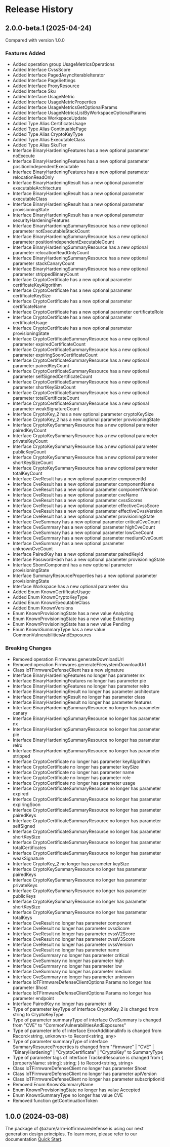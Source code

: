 # Release History
    
## 2.0.0-beta.1 (2025-04-24)
Compared with version 1.0.0
    
### Features Added

  - Added operation group UsageMetricsOperations
  - Added Interface CvssScore
  - Added Interface PagedAsyncIterableIterator
  - Added Interface PageSettings
  - Added Interface ProxyResource
  - Added Interface Sku
  - Added Interface UsageMetric
  - Added Interface UsageMetricProperties
  - Added Interface UsageMetricsGetOptionalParams
  - Added Interface UsageMetricsListByWorkspaceOptionalParams
  - Added Interface WorkspaceUpdate
  - Added Type Alias CertificateUsage
  - Added Type Alias ContinuablePage
  - Added Type Alias CryptoKeyType
  - Added Type Alias ExecutableClass
  - Added Type Alias SkuTier
  - Interface BinaryHardeningFeatures has a new optional parameter noExecute
  - Interface BinaryHardeningFeatures has a new optional parameter positionIndependentExecutable
  - Interface BinaryHardeningFeatures has a new optional parameter relocationReadOnly
  - Interface BinaryHardeningResult has a new optional parameter executableArchitecture
  - Interface BinaryHardeningResult has a new optional parameter executableClass
  - Interface BinaryHardeningResult has a new optional parameter provisioningState
  - Interface BinaryHardeningResult has a new optional parameter securityHardeningFeatures
  - Interface BinaryHardeningSummaryResource has a new optional parameter notExecutableStackCount
  - Interface BinaryHardeningSummaryResource has a new optional parameter positionIndependentExecutableCount
  - Interface BinaryHardeningSummaryResource has a new optional parameter relocationReadOnlyCount
  - Interface BinaryHardeningSummaryResource has a new optional parameter stackCanaryCount
  - Interface BinaryHardeningSummaryResource has a new optional parameter strippedBinaryCount
  - Interface CryptoCertificate has a new optional parameter certificateKeyAlgorithm
  - Interface CryptoCertificate has a new optional parameter certificateKeySize
  - Interface CryptoCertificate has a new optional parameter certificateName
  - Interface CryptoCertificate has a new optional parameter certificateRole
  - Interface CryptoCertificate has a new optional parameter certificateUsage
  - Interface CryptoCertificate has a new optional parameter provisioningState
  - Interface CryptoCertificateSummaryResource has a new optional parameter expiredCertificateCount
  - Interface CryptoCertificateSummaryResource has a new optional parameter expiringSoonCertificateCount
  - Interface CryptoCertificateSummaryResource has a new optional parameter pairedKeyCount
  - Interface CryptoCertificateSummaryResource has a new optional parameter selfSignedCertificateCount
  - Interface CryptoCertificateSummaryResource has a new optional parameter shortKeySizeCount
  - Interface CryptoCertificateSummaryResource has a new optional parameter totalCertificateCount
  - Interface CryptoCertificateSummaryResource has a new optional parameter weakSignatureCount
  - Interface CryptoKey_2 has a new optional parameter cryptoKeySize
  - Interface CryptoKey_2 has a new optional parameter provisioningState
  - Interface CryptoKeySummaryResource has a new optional parameter pairedKeyCount
  - Interface CryptoKeySummaryResource has a new optional parameter privateKeyCount
  - Interface CryptoKeySummaryResource has a new optional parameter publicKeyCount
  - Interface CryptoKeySummaryResource has a new optional parameter shortKeySizeCount
  - Interface CryptoKeySummaryResource has a new optional parameter totalKeyCount
  - Interface CveResult has a new optional parameter componentId
  - Interface CveResult has a new optional parameter componentName
  - Interface CveResult has a new optional parameter componentVersion
  - Interface CveResult has a new optional parameter cveName
  - Interface CveResult has a new optional parameter cvssScores
  - Interface CveResult has a new optional parameter effectiveCvssScore
  - Interface CveResult has a new optional parameter effectiveCvssVersion
  - Interface CveResult has a new optional parameter provisioningState
  - Interface CveSummary has a new optional parameter criticalCveCount
  - Interface CveSummary has a new optional parameter highCveCount
  - Interface CveSummary has a new optional parameter lowCveCount
  - Interface CveSummary has a new optional parameter mediumCveCount
  - Interface CveSummary has a new optional parameter unknownCveCount
  - Interface PairedKey has a new optional parameter pairedKeyId
  - Interface PasswordHash has a new optional parameter provisioningState
  - Interface SbomComponent has a new optional parameter provisioningState
  - Interface SummaryResourceProperties has a new optional parameter provisioningState
  - Interface Workspace has a new optional parameter sku
  - Added Enum KnownCertificateUsage
  - Added Enum KnownCryptoKeyType
  - Added Enum KnownExecutableClass
  - Added Enum KnownVersions
  - Enum KnownProvisioningState has a new value Analyzing
  - Enum KnownProvisioningState has a new value Extracting
  - Enum KnownProvisioningState has a new value Pending
  - Enum KnownSummaryType has a new value CommonVulnerabilitiesAndExposures

### Breaking Changes

  - Removed operation Firmwares.generateDownloadUrl
  - Removed operation Firmwares.generateFilesystemDownloadUrl
  - Class IoTFirmwareDefenseClient has a new signature
  - Interface BinaryHardeningFeatures no longer has parameter nx
  - Interface BinaryHardeningFeatures no longer has parameter pie
  - Interface BinaryHardeningFeatures no longer has parameter relro
  - Interface BinaryHardeningResult no longer has parameter architecture
  - Interface BinaryHardeningResult no longer has parameter class
  - Interface BinaryHardeningResult no longer has parameter features
  - Interface BinaryHardeningSummaryResource no longer has parameter canary
  - Interface BinaryHardeningSummaryResource no longer has parameter nx
  - Interface BinaryHardeningSummaryResource no longer has parameter pie
  - Interface BinaryHardeningSummaryResource no longer has parameter relro
  - Interface BinaryHardeningSummaryResource no longer has parameter stripped
  - Interface CryptoCertificate no longer has parameter keyAlgorithm
  - Interface CryptoCertificate no longer has parameter keySize
  - Interface CryptoCertificate no longer has parameter name
  - Interface CryptoCertificate no longer has parameter role
  - Interface CryptoCertificate no longer has parameter usage
  - Interface CryptoCertificateSummaryResource no longer has parameter expired
  - Interface CryptoCertificateSummaryResource no longer has parameter expiringSoon
  - Interface CryptoCertificateSummaryResource no longer has parameter pairedKeys
  - Interface CryptoCertificateSummaryResource no longer has parameter selfSigned
  - Interface CryptoCertificateSummaryResource no longer has parameter shortKeySize
  - Interface CryptoCertificateSummaryResource no longer has parameter totalCertificates
  - Interface CryptoCertificateSummaryResource no longer has parameter weakSignature
  - Interface CryptoKey_2 no longer has parameter keySize
  - Interface CryptoKeySummaryResource no longer has parameter pairedKeys
  - Interface CryptoKeySummaryResource no longer has parameter privateKeys
  - Interface CryptoKeySummaryResource no longer has parameter publicKeys
  - Interface CryptoKeySummaryResource no longer has parameter shortKeySize
  - Interface CryptoKeySummaryResource no longer has parameter totalKeys
  - Interface CveResult no longer has parameter component
  - Interface CveResult no longer has parameter cvssScore
  - Interface CveResult no longer has parameter cvssV2Score
  - Interface CveResult no longer has parameter cvssV3Score
  - Interface CveResult no longer has parameter cvssVersion
  - Interface CveResult no longer has parameter name
  - Interface CveSummary no longer has parameter critical
  - Interface CveSummary no longer has parameter high
  - Interface CveSummary no longer has parameter low
  - Interface CveSummary no longer has parameter medium
  - Interface CveSummary no longer has parameter unknown
  - Interface IoTFirmwareDefenseClientOptionalParams no longer has parameter $host
  - Interface IoTFirmwareDefenseClientOptionalParams no longer has parameter endpoint
  - Interface PairedKey no longer has parameter id
  - Type of parameter keyType of interface CryptoKey_2 is changed from string to CryptoKeyType
  - Type of parameter summaryType of interface CveSummary is changed from "CVE" to "CommonVulnerabilitiesAndExposures"
  - Type of parameter info of interface ErrorAdditionalInfo is changed from Record<string, unknown> to Record<string, any>
  - Type of parameter summaryType of interface SummaryResourceProperties is changed from "Firmware" | "CVE" | "BinaryHardening" | "CryptoCertificate" | "CryptoKey" to SummaryType
  - Type of parameter tags of interface TrackedResource is changed from {
        [propertyName: string]: string;
    } to Record<string, string>
  - Class IoTFirmwareDefenseClient no longer has parameter $host
  - Class IoTFirmwareDefenseClient no longer has parameter apiVersion
  - Class IoTFirmwareDefenseClient no longer has parameter subscriptionId
  - Removed Enum KnownSummaryName
  - Enum KnownProvisioningState no longer has value Accepted
  - Enum KnownSummaryType no longer has value CVE
  - Removed function getContinuationToken
    
    
## 1.0.0 (2024-03-08)

The package of @azure/arm-iotfirmwaredefense is using our next generation design principles. To learn more, please refer to our documentation [Quick Start](https://aka.ms/azsdk/js/mgmt/quickstart ).
